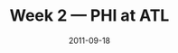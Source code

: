 ---
layout: game
title: Week 2 — PHI at ATL
season: 2011
game_id: 2011_02_PHI_ATL
week: 2
date: 2011-09-18
home_team: ATL
away_team: PHI
final_home: 
final_away: 
pbp_url: /assets/data/pbp/2011/2011_02_PHI_ATL.csv.gz
---